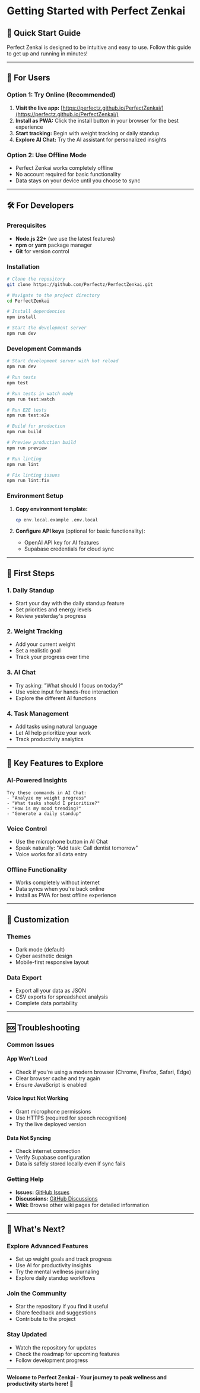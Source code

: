 # Getting Started with Perfect Zenkai

## 🚀 **Quick Start Guide**

Perfect Zenkai is designed to be intuitive and easy to use. Follow this guide to get up and running in minutes!

---

## 👤 **For Users**

### **Option 1: Try Online (Recommended)**
1. **Visit the live app:** [https://perfectz.github.io/PerfectZenkai/](https://perfectz.github.io/PerfectZenkai/)
2. **Install as PWA:** Click the install button in your browser for the best experience
3. **Start tracking:** Begin with weight tracking or daily standup
4. **Explore AI Chat:** Try the AI assistant for personalized insights

### **Option 2: Use Offline Mode**
- Perfect Zenkai works completely offline
- No account required for basic functionality
- Data stays on your device until you choose to sync

---

## 🛠️ **For Developers**

### **Prerequisites**
- **Node.js 22+** (we use the latest features)
- **npm** or **yarn** package manager
- **Git** for version control

### **Installation**

```bash
# Clone the repository
git clone https://github.com/Perfectz/PerfectZenkai.git

# Navigate to the project directory
cd PerfectZenkai

# Install dependencies
npm install

# Start the development server
npm run dev
```

### **Development Commands**

```bash
# Start development server with hot reload
npm run dev

# Run tests
npm test

# Run tests in watch mode
npm run test:watch

# Run E2E tests
npm run test:e2e

# Build for production
npm run build

# Preview production build
npm run preview

# Run linting
npm run lint

# Fix linting issues
npm run lint:fix
```

### **Environment Setup**

1. **Copy environment template:**
   ```bash
   cp env.local.example .env.local
   ```

2. **Configure API keys** (optional for basic functionality):
   - OpenAI API key for AI features
   - Supabase credentials for cloud sync

---

## 📱 **First Steps**

### **1. Daily Standup**
- Start your day with the daily standup feature
- Set priorities and energy levels
- Review yesterday's progress

### **2. Weight Tracking**
- Add your current weight
- Set a realistic goal
- Track your progress over time

### **3. AI Chat**
- Try asking: "What should I focus on today?"
- Use voice input for hands-free interaction
- Explore the different AI functions

### **4. Task Management**
- Add tasks using natural language
- Let AI help prioritize your work
- Track productivity analytics

---

## 🎯 **Key Features to Explore**

### **AI-Powered Insights**
```
Try these commands in AI Chat:
- "Analyze my weight progress"
- "What tasks should I prioritize?"
- "How is my mood trending?"
- "Generate a daily standup"
```

### **Voice Control**
- Use the microphone button in AI Chat
- Speak naturally: "Add task: Call dentist tomorrow"
- Voice works for all data entry

### **Offline Functionality**
- Works completely without internet
- Data syncs when you're back online
- Install as PWA for best offline experience

---

## 🔧 **Customization**

### **Themes**
- Dark mode (default)
- Cyber aesthetic design
- Mobile-first responsive layout

### **Data Export**
- Export all your data as JSON
- CSV exports for spreadsheet analysis
- Complete data portability

---

## 🆘 **Troubleshooting**

### **Common Issues**

#### **App Won't Load**
- Check if you're using a modern browser (Chrome, Firefox, Safari, Edge)
- Clear browser cache and try again
- Ensure JavaScript is enabled

#### **Voice Input Not Working**
- Grant microphone permissions
- Use HTTPS (required for speech recognition)
- Try the live deployed version

#### **Data Not Syncing**
- Check internet connection
- Verify Supabase configuration
- Data is safely stored locally even if sync fails

### **Getting Help**

- **Issues:** [GitHub Issues](https://github.com/Perfectz/PerfectZenkai/issues)
- **Discussions:** [GitHub Discussions](https://github.com/Perfectz/PerfectZenkai/discussions)
- **Wiki:** Browse other wiki pages for detailed information

---

## 🎉 **What's Next?**

### **Explore Advanced Features**
- Set up weight goals and track progress
- Use AI for productivity insights
- Try the mental wellness journaling
- Explore daily standup workflows

### **Join the Community**
- Star the repository if you find it useful
- Share feedback and suggestions
- Contribute to the project

### **Stay Updated**
- Watch the repository for updates
- Check the roadmap for upcoming features
- Follow development progress

---

**Welcome to Perfect Zenkai - Your journey to peak wellness and productivity starts here!** 🌟 